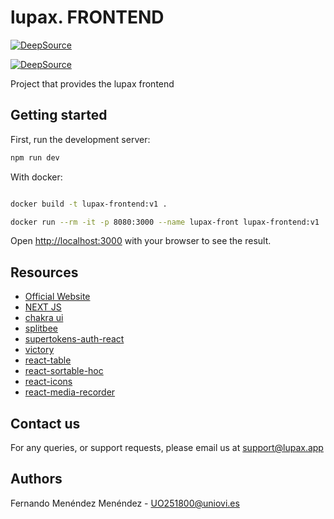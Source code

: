 
# lupax. FRONTEND

[![DeepSource](https://deepsource.io/gh/fermenen/lupax.svg/?label=active+issues&show_trend=true&token=a0TxGUo1Z3vlE7CwmnEZMxpW)](https://deepsource.io/gh/fermenen/lupax/?ref=repository-badge)

[![DeepSource](https://deepsource.io/gh/fermenen/lupax.svg/?label=resolved+issues&show_trend=true&token=a0TxGUo1Z3vlE7CwmnEZMxpW)](https://deepsource.io/gh/fermenen/lupax/?ref=repository-badge)

Project that provides the lupax frontend


## Getting started

First, run the development server:

```bash
npm run dev
```


With docker:

```bash

docker build -t lupax-frontend:v1 .

docker run --rm -it -p 8080:3000 --name lupax-front lupax-frontend:v1

```

Open [http://localhost:3000](http://localhost:3000) with your browser to see the result.



## Resources

* [Official Website]
* [NEXT JS]
* [chakra ui]
* [splitbee]
* [supertokens-auth-react]
* [victory]
* [react-table]
* [react-sortable-hoc]
* [react-icons]
* [react-media-recorder]



  
[Official Website]: https://lupax.app/
[NEXT JS]: https://nextjs.org/
[chakra ui]: https://chakra-ui.com/
[splitbee]: https://splitbee.io/
[supertokens-auth-react]: https://github.com/supertokens/supertokens-auth-react
[victory]:https://github.com/formidablelabs/victory
[react-table]: https://www.npmjs.com/package/react-table
[react-icons]: https://react-icons.github.io/react-icons/
[react-media-recorder]: https://github.com/0x006F/react-media-recorder
[react-sortable-hoc]: https://github.com/clauderic/react-sortable-hoc



## Contact us

For any queries, or support requests, please email us at support@lupax.app

## Authors

Fernando Menéndez Menéndez - UO251800@uniovi.es

